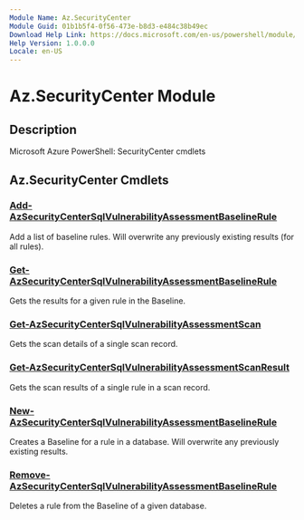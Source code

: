 ```yaml
---
Module Name: Az.SecurityCenter
Module Guid: 01b1b5f4-0f56-473e-b8d3-e484c38b49ec
Download Help Link: https://docs.microsoft.com/en-us/powershell/module/az.securitycenter
Help Version: 1.0.0.0
Locale: en-US
---
```


# Az.SecurityCenter Module
## Description
Microsoft Azure PowerShell: SecurityCenter cmdlets

## Az.SecurityCenter Cmdlets
### [Add-AzSecurityCenterSqlVulnerabilityAssessmentBaselineRule](Add-AzSecurityCenterSqlVulnerabilityAssessmentBaselineRule.md)
Add a list of baseline rules.
Will overwrite any previously existing results (for all rules).

### [Get-AzSecurityCenterSqlVulnerabilityAssessmentBaselineRule](Get-AzSecurityCenterSqlVulnerabilityAssessmentBaselineRule.md)
Gets the results for a given rule in the Baseline.

### [Get-AzSecurityCenterSqlVulnerabilityAssessmentScan](Get-AzSecurityCenterSqlVulnerabilityAssessmentScan.md)
Gets the scan details of a single scan record.

### [Get-AzSecurityCenterSqlVulnerabilityAssessmentScanResult](Get-AzSecurityCenterSqlVulnerabilityAssessmentScanResult.md)
Gets the scan results of a single rule in a scan record.

### [New-AzSecurityCenterSqlVulnerabilityAssessmentBaselineRule](New-AzSecurityCenterSqlVulnerabilityAssessmentBaselineRule.md)
Creates a Baseline for a rule in a database.
Will overwrite any previously existing results.

### [Remove-AzSecurityCenterSqlVulnerabilityAssessmentBaselineRule](Remove-AzSecurityCenterSqlVulnerabilityAssessmentBaselineRule.md)
Deletes a rule from the Baseline of a given database.

